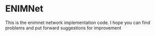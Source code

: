 # ENIMNet
This is the enimnet network implementation code. I hope you can find problems and put forward suggestions for improvement

